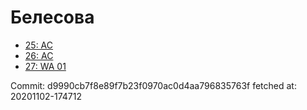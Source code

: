 # Белесова
- [25: AC](25.md)
- [26: AC](26.md)
- [27: WA 01](27.md)

Commit: d9990cb7f8e89f7b23f0970ac0d4aa796835763f
 fetched at: 20201102-174712
